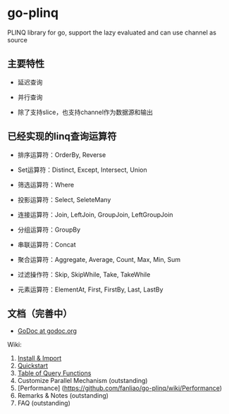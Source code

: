 go-plinq
========

PLINQ library for go, support the lazy evaluated and can use channel as source

## 主要特性

* 延迟查询

* 并行查询

* 除了支持slice，也支持channel作为数据源和输出

## 已经实现的linq查询运算符

* 排序运算符：OrderBy, Reverse

* Set运算符：Distinct, Except, Intersect, Union

* 筛选运算符：Where

* 投影运算符：Select, SeleteMany

* 连接运算符：Join, LeftJoin, GroupJoin, LeftGroupJoin

* 分组运算符：GroupBy

* 串联运算符：Concat

* 聚合运算符：Aggregate, Average, Count, Max, Min, Sum

* 过滤操作符：Skip, SkipWhile, Take, TakeWhile

* 元素运算符：ElementAt, First, FirstBy, Last, LastBy

## 文档（完善中）

* [GoDoc at godoc.org](http://godoc.org/github.com/fanliao/go-plinq)

Wiki:

1. [Install & Import](https://github.com/fanliao/go-plinq/wiki/Install-&-Import)
2. [Quickstart](https://github.com/fanliao/go-plinq/wiki/Quickstart)
3. [Table of Query Functions](https://github.com/fanliao/go-plinq/wiki/Query-Functions)
4. Customize Parallel Mechanism (outstanding)
5. [Performance] (https://github.com/fanliao/go-plinq/wiki/Performance)
6. Remarks & Notes (outstanding)
7. FAQ (outstanding)


